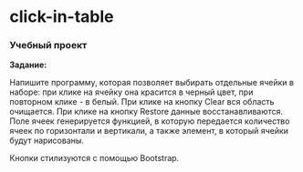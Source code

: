 # click-in-table
### Учебный проект

**Задание:** 

Напишите программу, которая позволяет выбирать отдельные ячейки в наборе:
при клике на ячейку она красится в черный цвет, при повторном клике - в белый.
При клике на кнопку Clear вся область очищается. При клике на кнопку Restore данные восстанавливаются.
Поле ячеек генерируется функцией, в которую передается количество ячеек по горизонтали и вертикали, а также элемент, в который ячейки будут нарисованы.

Кнопки стилизуются с помощью Bootstrap.
